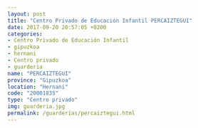```yaml
---
layout: post
title: "Centro Privado de Educación Infantil PERCAIZTEGUI"
date: 2017-09-20 20:57:05 +0200
categories:
- Centro Privado de Educación Infantil
- gipuzkoa
- hernani
- Centro privado
- guarderia
name: "PERCAIZTEGUI"
province: "Gipuzkoa"
location: "Hernani"
code: "20001835"
type: "Centro privado"
img: guarderia.jpg
permalink: /guarderias/percaiztegui.html
---
```

